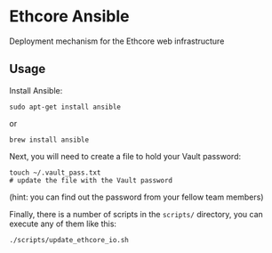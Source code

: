 # Ethcore Ansible

Deployment mechanism for the Ethcore web infrastructure

## Usage

Install Ansible:

```
sudo apt-get install ansible
```

or

```
brew install ansible
```

Next, you will need to create a file to hold your Vault password:
```
touch ~/.vault_pass.txt
# update the file with the Vault password
```

(hint: you can find out the password from your fellow team members)

Finally, there is a number of scripts in the `scripts/` directory, you can execute any of them like this:

```
./scripts/update_ethcore_io.sh
```
